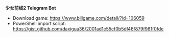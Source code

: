 **少女前线2 Telegram Bot**
* Download game: https://www.biligame.com/detail/?id=106059
* PowerShell import script: https://gist.github.com/daxigua36/2001ad1e55cf0b5df46f879f981f0fde
